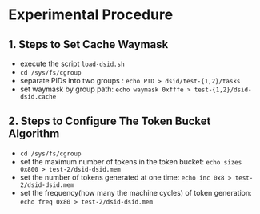 # Experimental Procedure

## 1. Steps to Set Cache Waymask

- execute the script `load-dsid.sh`
- `cd /sys/fs/cgroup`
- separate PIDs into two groups : `echo PID > dsid/test-{1,2}/tasks`
- set waymask by group path:  `echo waymask 0xfffe > test-{1,2}/dsid-dsid.cache`


## 2. Steps to Configure The Token Bucket Algorithm

- `cd /sys/fs/cgroup`
- set the maximum number of tokens in the token bucket: `echo sizes 0x800 > test-2/dsid-dsid.mem`
- set the number of tokens generated at one time: `echo inc 0x8 > test-2/dsid-dsid.mem`
- set the frequency(how many the machine cycles) of token generation: `echo freq 0x80 > test-2/dsid-dsid.mem`
